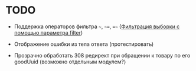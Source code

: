 # TODO

- Поддержка операторов фильтра `~`, `~=`, `=~` ([Фильтрация выборки с помощью параметра filter](https://online.moysklad.ru/api/remap/1.1/doc/#header-фильтрация-выборки-с-помощью-параметра-filter))

- Отображение ошибки из тела ответа (протестировать)

- Прозрачно обработать 308 редирект при обращении к товару по его goodUuid (возможно отдельным модулем?)
